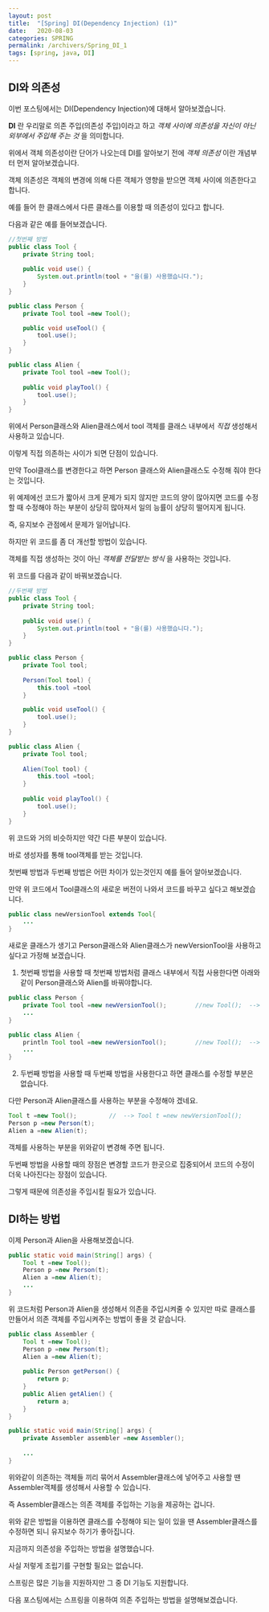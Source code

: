 ```yaml
---
layout: post
title:  "[Spring] DI(Dependency Injection) (1)"
date:   2020-08-03
categories: SPRING
permalink: /archivers/Spring_DI_1
tags: [spring, java, DI]
---
```


## DI와 의존성

이번 포스팅에서는 DI(Dependency Injection)에 대해서 알아보겠습니다.   

**DI** 란 우리말로 의존 주입(의존성 주입)이라고 하고 *객체 사이에 의존성을 자신이 아닌 외부에서 주입해 주는 것* 을 의미합니다.   

위에서 객체 의존성이란 단어가 나오는데 DI를 알아보기 전에 *객체 의존성* 이란 개념부터 먼저 알아보겠습니다.   

객체 의존성은 객체의 변경에 의해 다른 객체가 영향을 받으면 객체 사이에 의존한다고 합니다.   

예를 들어 한 클래스에서 다른 클래스를 이용할 때 의존성이 있다고 합니다.   

다음과 같은 예를 들어보겠습니다.   

~~~java
//첫번째 방법
public class Tool {
	private String tool;
	
	public void use() {
		System.out.println(tool + "을(를) 사용했습니다.");
	}	
}

public class Person {
	private Tool tool =new Tool();

	public void useTool() {
		tool.use();
	}
}

public class Alien {
	private Tool tool =new Tool();
	
	public void playTool() {
		tool.use();
	}
}
~~~   

위에서 Person클래스와 Alien클래스에서 tool 객체를 클래스 내부에서 *직접* 생성해서 사용하고 있습니다.   

이렇게 직접 의존하는 사이가 되면 단점이 있습니다.   

만약 Tool클래스를 변경한다고 하면 Person 클래스와 Alien클래스도 수정해 줘야 한다는 것입니다.   

위 예제에선 코드가 짧아서 크게 문제가 되지 않지만 코드의 양이 많아지면 코드를 수정할 때 수정해야 하는 부분이 
상당히 많아져서 일의 능률이 상당히 떨어지게 됩니다.   

즉, 유지보수 관점에서 문제가 일어납니다.   

하지만 위 코드를 좀 더 개선할 방법이 있습니다.   

객체를 직접 생성하는 것이 아닌 *객체를 전달받는 방식* 을 사용하는 것입니다.   

위 코드를 다음과 같이 바꿔보겠습니다.   

~~~java
//두번째 방법
public class Tool {
	private String tool;
	
	public void use() {
		System.out.println(tool + "을(를) 사용했습니다.");
	}
}

public class Person {
	private Tool tool;
	
	Person(Tool tool) {
		this.tool =tool
	}

	public void useTool() {
		tool.use();
	}
}

public class Alien {
	private Tool tool;
	
	Alien(Tool tool) {
		this.tool =tool;
	}
	
	public void playTool() {
		tool.use();
	}
}
~~~   

위 코드와 거의 비슷하지만 약간 다른 부분이 있습니다.   

바로 생성자를 통해 tool객체를 받는 것입니다.   

첫번째 방법과 두번째 방법은 어떤 차이가 있는것인지 예를 들어 알아보겠습니다.   

만약 위 코드에서 Tool클래스의 새로운 버전이 나와서 코드를 바꾸고 싶다고 해보겠습니다.   

~~~java
public class newVersionTool extends Tool{
	...
}
~~~

새로운 클래스가 생기고 Person클래스와 Alien클래스가 newVersionTool을 사용하고 싶다고 가정해 보겠습니다.   

1. 첫번째 방법을 사용할 때
첫번째 방법처럼 클래스 내부에서 직접 사용한다면 아래와 같이 Person클래스와 Alien를 바꿔야합니다.   
~~~java
public class Person {
	private Tool tool =new newVersionTool();		//new Tool();  --> new newVersionTool();
	...
}

public class Alien {
	println Tool tool =new newVersionTool();		//new Tool();  --> new newVersionTool();
	...
}
~~~

2. 두번째 방법을 사용할 때
두번째 방법을 사용한다고 하면 클래스를 수정할 부분은 없습니다.   

다만 Person과 Alien클래스를 사용하는 부분을 수정해야 겠네요.   

~~~java
Tool t =new Tool();			//	--> Tool t =new newVersionTool();
Person p =new Person(t);
Alien a =new Alien(t);
~~~

객체를 사용하는 부분을 위와같이 변경해 주면 됩니다.   

두번째 방법을 사용할 때의 장점은 변경할 코드가 한곳으로 집중되어서 코드의 수정이 더욱 나아진다는 장점이 있습니다.   

그렇게 때문에 의존성을 주입시킬 필요가 있습니다.   
   

## DI하는 방법

이제 Person과 Alien을 사용해보겠습니다.   

~~~java
public static void main(String[] args) {
	Tool t =new Tool();
	Person p =new Person(t);
	Alien a =new Alien(t);
	...
}
~~~ 

위 코드처럼 Person과 Alien을 생성해서 의존을 주입시켜줄 수 있지만 따로 클래스를 만들어서 의존 객체를 주입시켜주는 방법이
좋을 것 같습니다.   

~~~java
public class Assembler {
	Tool t =new Tool();
	Person p =new Person(t);
	Alien a =new Alien(t);
	
	public Person getPerson() {
		return p;
	}
	public Alien getAlien() {
		return a;
	}
}

public static void main(String[] args) {
	private Assembler assembler =new Assembler();
	
	...
}
~~~ 

위와같이 의존하는 객체들 끼리 묶어서 Assembler클래스에 넣어주고 사용할 땐 Assembler객체를 생성해서 사용할 수 있습니다.   

즉 Assembler클래스는 의존 객체를 주입하는 기능을 제공하는 겁니다.   

위와 같은 방법을 이용하면 클래스를 수정해야 되는 일이 있을 땐 Assembler클래스를 수정하면 되니 유지보수 하기가 좋아집니다.   
   

지금까지 의존성을 주입하는 방법을 설명했습니다.   

사실 저렇게 조립기를 구현할 필요는 없습니다.   

스프링은 많은 기능을 지원하지만 그 중 DI 기능도 지원합니다.   

다음 포스팅에서는 스프링을 이용하여 의존 주입하는 방법을 설명해보겠습니다.   
   
   